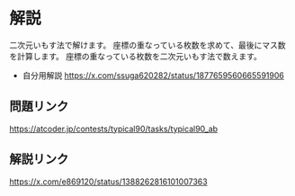 # 解説
二次元いもす法で解けます。
座標の重なっている枚数を求めて、最後にマス数を計算します。
座標の重なっている枚数を二次元いもす法で数えます。

- 自分用解説
https://x.com/ssuga620282/status/1877659560665591906

## 問題リンク
https://atcoder.jp/contests/typical90/tasks/typical90_ab

## 解説リンク
https://x.com/e869120/status/1388262816101007363
